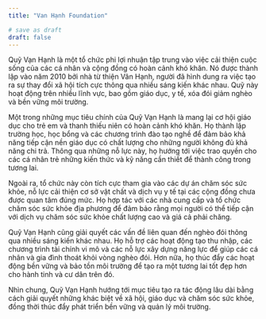 ```yaml
---
title: "Van Hạnh Foundation"

# save as draft
draft: false
---
```


Quỹ Vạn Hạnh là một tổ chức phi lợi nhuận tập trung vào việc cải thiện cuộc sống của các cá nhân và cộng đồng có hoàn cảnh khó khăn. Nó được thành lập vào năm 2010 bởi nhà từ thiện Vân Hạnh, người đã hình dung ra việc tạo ra sự thay đổi xã hội tích cực thông qua nhiều sáng kiến khác nhau. Quỹ này hoạt động trên nhiều lĩnh vực, bao gồm giáo dục, y tế, xóa đói giảm nghèo và bền vững môi trường.

Một trong những mục tiêu chính của Quỹ Vạn Hạnh là mang lại cơ hội giáo dục cho trẻ em và thanh thiếu niên có hoàn cảnh khó khăn. Họ thành lập trường học, học bổng và các chương trình đào tạo nghề để đảm bảo khả năng tiếp cận nền giáo dục có chất lượng cho những người không đủ khả năng chi trả. Thông qua những nỗ lực này, họ hướng tới việc trao quyền cho các cá nhân trẻ những kiến thức và kỹ năng cần thiết để thành công trong tương lai.

Ngoài ra, tổ chức này còn tích cực tham gia vào các dự án chăm sóc sức khỏe, nỗ lực cải thiện cơ sở vật chất và dịch vụ y tế tại các cộng đồng chưa được quan tâm đúng mức. Họ hợp tác với các nhà cung cấp và tổ chức chăm sóc sức khỏe địa phương để đảm bảo rằng mọi người có thể tiếp cận với dịch vụ chăm sóc sức khỏe chất lượng cao và giá cả phải chăng.

Quỹ Vạn Hạnh cũng giải quyết các vấn đề liên quan đến nghèo đói thông qua nhiều sáng kiến khác nhau. Họ hỗ trợ các hoạt động tạo thu nhập, các chương trình tài chính vi mô và các nỗ lực xây dựng năng lực để giúp các cá nhân và gia đình thoát khỏi vòng nghèo đói. Hơn nữa, họ thúc đẩy các hoạt động bền vững và bảo tồn môi trường để tạo ra một tương lai tốt đẹp hơn cho hành tinh và cư dân trên đó.

Nhìn chung, Quỹ Vạn Hạnh hướng tới mục tiêu tạo ra tác động lâu dài bằng cách giải quyết những khác biệt về xã hội, giáo dục và chăm sóc sức khỏe, đồng thời thúc đẩy phát triển bền vững và quản lý môi trường.
